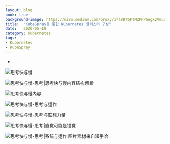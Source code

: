 ```yaml
---
layout: blog
book: true
background-image: https://miro.medium.com/proxy/1*a8875PtMZPHP6ugX2VmuoQ.png
title:  "KubeSpray를 통한 Kubernetes 클러스터 구성"
date:   2020-05-19
category: Kubernetes
tags:
- Kubernetes
- KubeSpray
---
```


- 





  [1]: http://ot1cc1u9t.bkt.clouddn.com/17-7-17/82525896.jpg
  
![思考快与慢][1]


  [2]: http://ot1cc1u9t.bkt.clouddn.com/17-7-17/89133910.jpg
  
  ![思考快与慢-思考|思考快与慢内容结构解析][2]


  [3]: http://ot1cc1u9t.bkt.clouddn.com/17-7-17/95785131.jpg
  
![思考快与慢内容][4]


  [4]: http://ot1cc1u9t.bkt.clouddn.com/17-7-17/5122410.jpg
  
![思考快与慢-思考与运作][5]


  [5]: http://ot1cc1u9t.bkt.clouddn.com/17-7-17/78996389.jpg
  
 ![思考快与慢-思考与联想力量][6]


  [6]: http://ot1cc1u9t.bkt.clouddn.com/17-7-17/5122410.jpg
  
  ![思考快与慢-思考|直觉可能是错觉][7]


  [7]: http://ot1cc1u9t.bkt.clouddn.com/17-7-17/75236228.jpg
  
  ![思考快与慢-思考|系统与运作][7]
  图片素材来自知乎哈